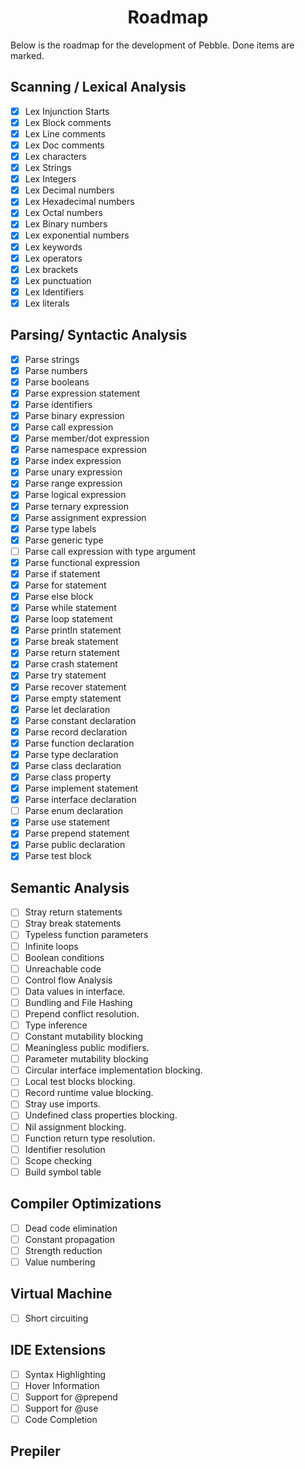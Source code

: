 <h1 align=center>Roadmap</h1>
Below is the roadmap for the development of Pebble. Done items are marked.

## Scanning / Lexical Analysis

-   [x] Lex Injunction Starts
-   [x] Lex Block comments
-   [x] Lex Line comments
-   [x] Lex Doc comments
-   [x] Lex characters
-   [x] Lex Strings
-   [x] Lex Integers
-   [x] Lex Decimal numbers
-   [x] Lex Hexadecimal numbers
-   [x] Lex Octal numbers
-   [x] Lex Binary numbers
-   [x] Lex exponential numbers
-   [x] Lex keywords
-   [x] Lex operators
-   [x] Lex brackets
-   [x] Lex punctuation
-   [x] Lex Identifiers
-   [x] Lex literals

## Parsing/ Syntactic Analysis

-   [x] Parse strings
-   [x] Parse numbers
-   [x] Parse booleans
-   [x] Parse expression statement
-   [x] Parse identifiers
-   [x] Parse binary expression
-   [x] Parse call expression
-   [x] Parse member/dot expression
-   [x] Parse namespace expression
-   [x] Parse index expression
-   [x] Parse unary expression
-   [x] Parse range expression
-   [x] Parse logical expression
-   [x] Parse ternary expression
-   [x] Parse assignment expression
-   [x] Parse type labels
-   [x] Parse generic type
-   [ ] Parse call expression with type argument
-   [x] Parse functional expression
-   [x] Parse if statement
-   [x] Parse for statement
-   [x] Parse else block
-   [x] Parse while statement
-   [x] Parse loop statement
-   [x] Parse println statement
-   [x] Parse break statement
-   [x] Parse return statement
-   [x] Parse crash statement
-   [x] Parse try statement
-   [x] Parse recover statement
-   [x] Parse empty statement
-   [x] Parse let declaration
-   [x] Parse constant declaration
-   [x] Parse record declaration
-   [x] Parse function declaration
-   [x] Parse type declaration
-   [x] Parse class declaration
-   [x] Parse class property
-   [x] Parse implement statement
-   [x] Parse interface declaration
-   [ ] Parse enum declaration
-   [x] Parse use statement
-   [x] Parse prepend statement
-   [x] Parse public declaration
-   [x] Parse test block

## Semantic Analysis

-   [ ] Stray return statements
-   [ ] Stray break statements
-   [ ] Typeless function parameters
-   [ ] Infinite loops
-   [ ] Boolean conditions
-   [ ] Unreachable code
-   [ ] Control flow Analysis
-   [ ] Data values in interface.
-   [ ] Bundling and File Hashing
-   [ ] Prepend conflict resolution.
-   [ ] Type inference
-   [ ] Constant mutability blocking
-   [ ] Meaningless public modifiers.
-   [ ] Parameter mutability blocking
-   [ ] Circular interface implementation blocking.
-   [ ] Local test blocks blocking.
-   [ ] Record runtime value blocking.
-   [ ] Stray use imports.
-   [ ] Undefined class properties blocking.
-   [ ] Nil assignment blocking.
-   [ ] Function return type resolution.
-   [ ] Identifier resolution
-   [ ] Scope checking
-   [ ] Build symbol table

## Compiler Optimizations

-   [ ] Dead code elimination
-   [ ] Constant propagation
-   [ ] Strength reduction
-   [ ] Value numbering

## Virtual Machine

-   [ ] Short circuiting

## IDE Extensions

-   [ ] Syntax Highlighting
-   [ ] Hover Information
-   [ ] Support for @prepend
-   [ ] Support for @use
-   [ ] Code Completion

## Prepiler
